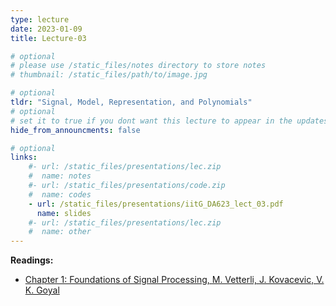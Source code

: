 ```yaml
---
type: lecture
date: 2023-01-09
title: Lecture-03

# optional
# please use /static_files/notes directory to store notes
# thumbnail: /static_files/path/to/image.jpg

# optional
tldr: "Signal, Model, Representation, and Polynomials"
# optional
# set it to true if you dont want this lecture to appear in the updates section
hide_from_announcments: false

# optional
links: 
    #- url: /static_files/presentations/lec.zip
    #  name: notes
    #- url: /static_files/presentations/code.zip
    #  name: codes
    - url: /static_files/presentations/iitG_DA623_lect_03.pdf
      name: slides
    #- url: /static_files/presentations/lec.zip
    #  name: other
---
```


**Readings:**
- [Chapter 1: Foundations of Signal Processing, M. Vetterli, J. Kovacevic, V. K. Goyal](https://www.fourierandwavelets.org/)
